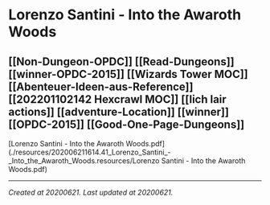 # Lorenzo Santini - Into the Awaroth Woods
 [[Non-Dungeon-OPDC]] [[Read-Dungeons]] [[winner-OPDC-2015]] [[Wizards Tower MOC]] [[Abenteuer-Ideen-aus-Reference]] [[202201102142 Hexcrawl MOC]] [[lich lair actions]] [[adventure-Location]] [[winner]] [[OPDC-2015]] [[Good-One-Page-Dungeons]] 
---



[Lorenzo Santini - Into the Awaroth Woods.pdf](./resources/202006211614.41_Lorenzo_Santini_-_Into_the_Awaroth_Woods.resources/Lorenzo Santini - Into the Awaroth Woods.pdf)

---

_Created at 20200621._
_Last updated at 20200621._



